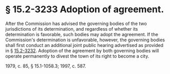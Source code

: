 # § 15.2-3233 Adoption of agreement.

<p>After the Commission has advised the governing bodies of the two jurisdictions of its determination, and regardless of whether its determination is favorable, such bodies may adopt the agreement. If the Commission's determination is unfavorable, however, the governing bodies shall first conduct an additional joint public hearing advertised as provided in § <a href='http://law.lis.virginia.gov/vacode/15.2-3232/'>15.2-3232</a>. Adoption of the agreement by both governing bodies will operate permanently to divest the town of its right to become a city.</p><p>1979, c. 85, § 15.1-1058.3; 1997, c. 587.</p>